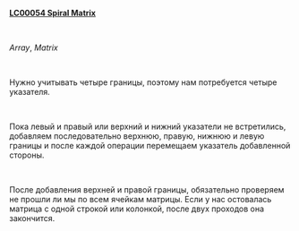 <p>
<b>
<a href="https://leetcode.com/problems/spiral-matrix/">
LC00054 Spiral Matrix
</a>
</b>
</p>
​
<p>
<i>Array</i>, <i>Matrix</i>
</p>
​
<p>
Нужно учитывать четыре границы, поэтому нам потребуется четыре указателя.
</p>
​
<p>
Пока левый и правый или верхний и нижний указатели не встретились, добавляем последовательно верхнюю, правую, нижнюю и левую границы и после каждой операции перемещаем указатель добавленной стороны.
</p>
​
<p>
После добавления верхней и правой границы, обязательно проверяем не прошли ли мы по всем ячейкам матрицы. Если у нас остовалась матрица с одной строкой или колонкой, после двух проходов она закончится.
</p>
​